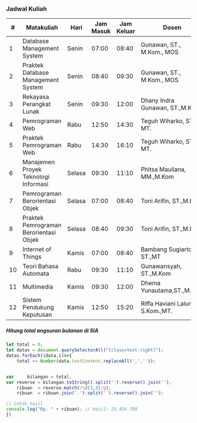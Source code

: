 ### Jadwal Kuliah


|#|Matakuliah|Hari|Jam Masuk|Jam Keluar|Dosen|
|--- |--- |--- |--- |--- |--- |
|1|Database Management System|Senin|07:00|08:40|Gunawan, ST., M.Kom., MOS|
|2|Praktek Database Management System|Senin|08:40|09:30|Gunawan, ST., M.Kom., MOS|
|3|Rekayasa Perangkat Lunak|Senin|09:30|12:00|Dhany Indra Gunawan, ST.,M.Kom|
|4|Pemrograman Web|Rabu|12:50|14:30|Teguh Wiharko, ST., MT.|
|5|Praktek Pemrograman Web|Rabu|14:30|16:10|Teguh Wiharko, ST., MT.|
|6|Manajemen Proyek Teknologi Informasi|Selasa|09:30|11:10|Phitsa Mauliana, MM.,M.Kom|
|7|Pemrograman Berorientasi Objek|Selasa|07:00|08:40|Toni Arifin, ST.,M.Kom|
|8|Praktek Pemrograman Berorientasi Objek|Selasa|08:40|09:30|Toni Arifin, ST.,M.Kom|
|9|Internet of Things|Kamis|07:00|08:40|Bambang Sugiarto, ST.,MT|
|10|Teori Bahasa Automata|Rabu|09:30|11:10|Gunawansyah, ST.,M.Kom|
|11|Multimedia|Kamis|09:30|12:00|Dhema Yunautama,ST.,M.Kom|
|12|Sistem Pendukung Keputusan|Kamis|12:50|15:20|Riffa Haviani Laluma, S.Kom.,MT.|




##### Hitung total angsuran bulanan di SIA

``` javascript
let total = 0;
let datas = document.querySelectorAll("[class=text-right]");
datas.forEach((data,i)=>{
    total += Number(data.textContent.replaceAll(',',''));


var 	bilangan = total;
var	reverse = bilangan.toString().split('').reverse().join(''),
	ribuan 	= reverse.match(/\d{1,3}/g);
	ribuan	= ribuan.join('.').split('').reverse().join('');

// Cetak hasil	
console.log("Rp. " + ribuan); // Hasil: 23.456.789
})


```
